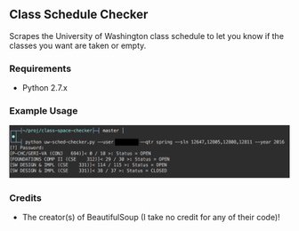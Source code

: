 Class Schedule Checker
----------------------

Scrapes the University of Washington class schedule to let you know if the
classes you want are taken or empty.

### Requirements

* Python 2.7.x

### Example Usage

[![usage_example](https://github.com/awdavies/class-space-checker/raw/master/img/usage_example_2.png)](#Requirements)

### Credits

* The creator(s) of BeautifulSoup (I take no credit for any of their code)!
